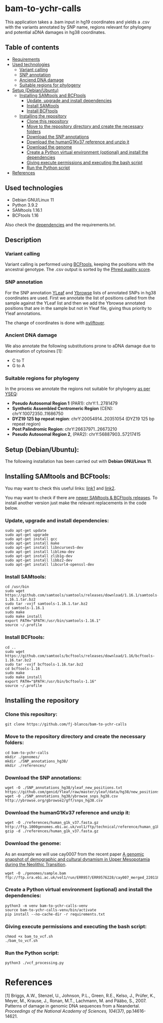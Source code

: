 
# bam-to-ychr-calls

This application takes a .bam input in hg19 coordinates and yields a .csv with the variants annotated by SNP name, regions relevant for phylogeny and potential aDNA damages in hg38 coordinates.

## Table of contents
* [Requirements](#requirements)
* [Used technologies](#description)
  * [Variant calling](#variant-calling)
  * [SNP annotation](#snp-annotation)
  * [Anciend DNA damage](#ancient-dna-damage)
  * [Suitable regions for phylogeny](#suitable-regions-for-phylogeny)
* [Setup (Debian/Ubuntu)](#setup-debianubuntu)
   * [Installing SAMtools and BCFtools](#installing-samtools-and-bcftools)
      * [Update, upgrade and install dependencies](#update-upgrade-and-install-dependencies)
      * [Install SAMtools](#install-samtools)
      * [Install BCFtools](#install-bcftools)
    * [Installing the repository](#installing-the-repository)
       * [Clone this repository](#clone-this-repository)
       * [Move to the repository directory and create the necessary folders](#move-to-the-repository-directory-and-create-the-necessary-folders)
       * [Download the SNP annotations](#download-the-snp-annotations)
       * [Download the humanG1Kv37 reference and unzip it](#download-the-humang1kv37-reference-and-unzip-it)
       * [Download the genome](#download-the-genome)
       * [Create a Python virtual environment (optional) and install the dependencies](#create-a-python-virtual-environment-optional-and-install-the-dependencies)
       * [Giving execute permissions and executing the bash script](#giving-execute-permissions-and-executing-the-bash-script)
       * [Run the Python script](#run-the-python-script)
* [References](#references)

## Used technologies

- Debian GNU/Linux 11 
- Python 3.9.2 
- SAMtools 1.16.1
- BCFtools 1.16

Also check the [dependencies](#update-upgrade-and-install-dependencies) and the requirements.txt.
## Description
### Variant calling

Variant calling is performed using [BCFtools](https://samtools.github.io/bcftools/), keeping the positions with the ancestral genotype. The .csv output is sorted by the [Phred quality score](https://gatk.broadinstitute.org/hc/en-us/articles/360035531872-Phred-scaled-quality-scores).

### SNP annotation

For the SNP annotation [YLeaf](https://github.com/genid/Yleaf) and [Ybrowse](http://ybrowse.org/gbrowse2/gff/) lists of annotated SNPs in hg38 coordinates are used. First we annotate the list of positions called from the sample against the YLeaf list and then we add the Ybrowse annotated positions that are in the sample but not in Yleaf file, giving thus priority to Yleaf annotations.

 The change of coordinates is done with [pyliftover](https://pypi.org/project/pyliftover/).

### Ancient DNA damage

We also annotate the following substitutions prone to aDNA damage due to deamination of cytosines [1]:
- C to T
- G to A

### Suitable regions for phylogeny

In the process we annotate the regions not suitable for phylogeny [as per YSEQ](https://www.yseq.net/product_info.php?products_id=108&osCsid=a46df681c44538157cf8939e4aeef532):

- **Pseudo Autosomal Region 1** (PAR1): chrY:1..2781479
- **Synthetic Assembled Centromeric Region** (CEN): chrY:10072350..11686750
- **DYZ19 125 bp repeat region**: chrY:20054914..20351054 (DYZ19 125 bp repeat region)
- **Post Palindromic Region**: chrY:26637971..26673210 
- **Pseudo Autosomal Region 2**, (PAR2): chrY:56887903..57217415


## Setup (Debian/Ubuntu):

The following installation has been carried out with **Debian GNU/Linux 11**.

## Installing SAMtools and BCFtools:
You may want to check this useful links: [link1](https://www.biostars.org/p/328831/) and [link2](https://www.biostars.org/p/328831/).

You may want to check if there are [newer SAMtools & BCFtools releases](https://www.htslib.org/download/). To install another version just make the relevant replacements in the code below.

### Update, upgrade and install dependencies:
```
sudo apt-get update
sudo apt-get upgrade
sudo apt-get install gcc
sudo apt-get install make
sudo apt-get install libncurses5-dev
sudo apt-get install liblzma-dev
sudo apt-get install zlib1g-dev
sudo apt-get install libbz2-dev
sudo apt-get install libcurl4-openssl-dev
```
### Install SAMtools:

```
cd /usr/bin
sudo wget https://github.com/samtools/samtools/releases/download/1.16.1/samtools-1.16.1.tar.bz2
sudo tar -vxjf samtools-1.16.1.tar.bz2
cd samtools-1.16.1
sudo make
sudo make install
export PATH="$PATH:/usr/bin/samtools-1.16.1"
source ~/.profile
```
### Install BCFtools:

```
cd ..
sudo wget https://github.com/samtools/bcftools/releases/download/1.16/bcftools-1.16.tar.bz2
sudo tar -vxjf bcftools-1.16.tar.bz2
cd bcftools-1.16
sudo make
sudo make install
export PATH="$PATH:/usr/bin/bcftools-1.16"
source ~/.profile
```

## Installing the repository
### Clone this repository:
```
git clone https://github.com/fj-blanco/bam-to-ychr-calls
```

### Move to the repository directory and create the necessary folders:
```
cd bam-to-ychr-calls
mkdir ./genomes/
mkdir ./SNP_annotations_hg38/
mkdir ./references/
```

### Download the SNP annotations:
```
wget -O ./SNP_annotations_hg38/yleaf_new_positions.txt https://github.com/genid/Yleaf/raw/master/yleaf/data/hg38/new_positions.txt
wget -O ./SNP_annotations_hg38/ybrowse_snps_hg38.csv http://ybrowse.org/gbrowse2/gff/snps_hg38.csv
```
### Download the humanG1Kv37 reference and unzip it:
```
wget -O ./references/human_g1k_v37.fasta.gz http://ftp.1000genomes.ebi.ac.uk/vol1/ftp/technical/reference/human_g1k_v37.fasta.gz
gzip -d ./references/human_g1k_v37.fasta.gz
```

### Download the genome:
As an example we will use cay0007 from the recent paper [A genomic snapshot of demographic and cultural dynamism in Upper Mesopotamia during the Neolithic Transition](https://www.science.org/doi/10.1126/sciadv.abo3609).
```
wget -O ./genomes/sample.bam ftp://ftp.sra.ebi.ac.uk/vol1/run/ERR957/ERR9576228/cay007_merged_220118.hs37d5.cons.90perc.bam
```

### Create a Python virtual environment (optional) and install the dependencies:
```console
python3 -m venv bam-to-ychr-calls-venv
source bam-to-ychr-calls-venv/bin/activate
pip install --no-cache-dir -r requirements.txt
```

### Giving execute permissions and executing the bash script:
```
chmod +x bam_to_vcf.sh
./bam_to_vcf.sh
```
### Run the Python script:
```
python3 ./vcf_processing.py
```

# References
[1] Briggs, A.W., Stenzel, U., Johnson, P.L., Green, R.E., Kelso, J., Prüfer, K., Meyer, M., Krause, J., Ronan, M.T., Lachmann, M. and Pääbo, S., 2007. Patterns of damage in genomic DNA sequences from a Neandertal. *Proceedings of the National Academy of Sciences, 104(37)*, pp.14616-14621.